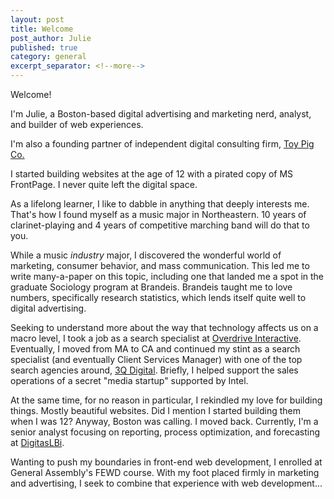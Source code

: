 ```yaml
---
layout: post
title: Welcome
post_author: Julie
published: true
category: general
excerpt_separator: <!--more-->
---
```


Welcome! <p>I'm Julie, a Boston-based digital advertising and marketing nerd, analyst, and builder of web experiences.</p>
<p>I'm also a founding partner of independent digital consulting firm, <a href="http://toypig.co">Toy Pig Co.</a></p>
<p>I started building websites at the age of 12 with a pirated copy of MS FrontPage. I never quite left the digital space.</p>
<p>As a lifelong learner, I like to dabble in anything that deeply interests me. That's how I found myself as a music major in Northeastern. 10 years of clarinet-playing and 4 years of competitive marching band will do that to you.</p>
<p>While a music <em>industry</em> major, I discovered the wonderful world of marketing, consumer behavior, and mass communication. This led me to write many-a-paper on this topic, including one that landed me a spot in the graduate Sociology program at Brandeis. Brandeis taught me to love numbers, specifically research statistics, which lends itself quite well to digital advertising.</p> 
<p>Seeking to understand more about the way that technology affects us on a macro level, I took a job as a search specialist at <a href="http://ovrdrv.com">Overdrive Interactive</a>. Eventually, I moved from MA to CA and continued my stint as a search specialist (and eventually Client Services Manager) with one of the top search agencies around, <a href="http://www.3qdigital.com">3Q Digital</a>. Briefly, I helped support the sales operations of a secret "media startup" supported by Intel.</p> 
<p>At the same time, for no reason in particular, I rekindled my love for building things. Mostly beautiful websites. Did I mention I started building them when I was 12? Anyway, Boston was calling. I moved back. Currently, I'm a senior analyst focusing on reporting, process optimization, and forecasting at <a href="http://www.digitaslbi.com/global/">DigitasLBi</a>.</p> <p>Wanting to push my boundaries in front-end web development, I enrolled at General Assembly's FEWD course. With my foot placed firmly in marketing and advertising, I seek to combine that experience with web development...</p>
